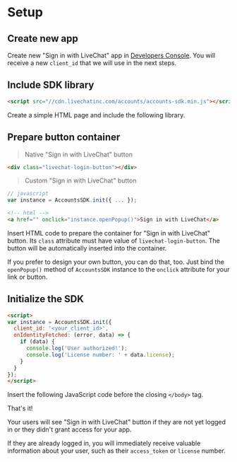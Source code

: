 # Setup

## Create new app
Create new "Sign in with LiveChat" app in <a href="https://developers.livechatinc.com/console/">Developers Console</a>. You will receive a new `client_id` that we will use in the next steps.

## Include SDK library
```html
<script src="//cdn.livechatinc.com/accounts/accounts-sdk.min.js"></script>
```
Create a simple HTML page and include the following library.

## Prepare button container

> Native "Sign in with LiveChat" button

```html
<div class="livechat-login-button"></div>
```

> Custom "Sign in with LiveChat" button

```js
// javascript
var instance = AccountsSDK.init({ ... });
```
```html
<!-- html -->
<a href="" onclick="instance.openPopup()">Sign in with LiveChat</a>
```

Insert HTML code to prepare the container for "Sign in with LiveChat" button. Its `class` attribute must have value of `livechat-login-button`. The button will be automatically inserted into the container.

If you prefer to design your own button, you can do that, too. Just bind the `openPopup()` method of `AccountsSDK` instance to the `onclick` attribute for your link or button.


## Initialize the SDK

```html
<script>
var instance = AccountsSDK.init({
  client_id: '<your_client_id>',
  onIdentityFetched: (error, data) => {
    if (data) {
      console.log('User authorized!');
      console.log('License number: ' + data.license);
    }
  }
});
</script>
```

Insert the following JavaScript code before the closing `</body>` tag.

That's it!

Your users will see "Sign in with LiveChat" button if they are not yet logged in or they didn't grant access for your app.

If they are already logged in, you will immediately receive valuable information about your user, such as their `access_token` or `license` number.
